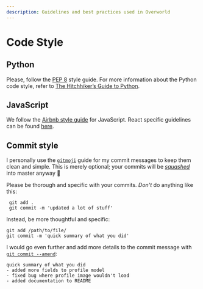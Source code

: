 ```yaml
---
description: Guidelines and best practices used in Overworld
---
```


# Code Style

## Python

Please, follow the [PEP 8](https://www.python.org/dev/peps/pep-0008/) style guide. For more information about the Python code style, refer to [The Hitchhiker’s Guide to Python](https://docs.python-guide.org/writing/style/).

## JavaScript

We follow the [Airbnb style guide](https://github.com/airbnb/javascript) for JavaScript. React specific guidelines can be found [here](https://github.com/airbnb/javascript/tree/master/react).

## Commit style

I personally use the [`gitmoji`](https://gitmoji.carloscuesta.me/) guide for my commit messages to keep them clean and simple. This is merely optional; your commits will be [_squashed_](https://github.blog/2016-04-01-squash-your-commits/) into master anyway 💁

Please be thorough and specific with your commits. _Don't_ do anything like this:

```text
 git add .
 git commit -m 'updated a lot of stuff'
```

Instead, be more thoughtful and specific:

```text
git add /path/to/file/
git commit -m 'quick summary of what you did'
```

I would go even further and add more details to the commit message with [`git commit --amend`](https://help.github.com/en/articles/changing-a-commit-message):

```text
quick summary of what you did
- added more fields to profile model
- fixed bug where profile image wouldn't load
- added documentation to README
```

